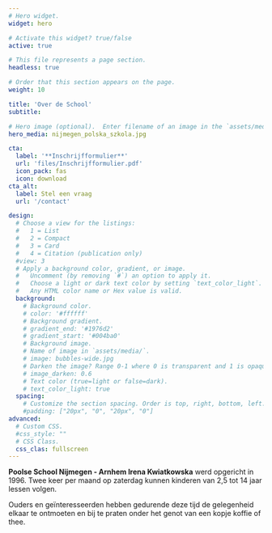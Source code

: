 ```yaml
---
# Hero widget.
widget: hero

# Activate this widget? true/false
active: true

# This file represents a page section.
headless: true

# Order that this section appears on the page.
weight: 10

title: 'Over de School'
subtitle:

# Hero image (optional).  Enter filename of an image in the `assets/media/` folder.
hero_media: nijmegen_polska_szkola.jpg

cta:
  label: '**Inschrijfformulier**'
  url: 'files/Inschrijfformulier.pdf'
  icon_pack: fas
  icon: download
cta_alt:
  label: Stel een vraag
  url: '/contact'

design:
  # Choose a view for the listings:
  #   1 = List
  #   2 = Compact
  #   3 = Card
  #   4 = Citation (publication only)
  #view: 3
  # Apply a background color, gradient, or image.
  #   Uncomment (by removing `#`) an option to apply it.
  #   Choose a light or dark text color by setting `text_color_light`.
  #   Any HTML color name or Hex value is valid.
  background:
    # Background color.
    # color: '#ffffff'
    # Background gradient.
    # gradient_end: '#1976d2'
    # gradient_start: '#004ba0'
    # Background image.
    # Name of image in `assets/media/`.
    # image: bubbles-wide.jpg
    # Darken the image? Range 0-1 where 0 is transparent and 1 is opaque.
    # image_darken: 0.6 
    # Text color (true=light or false=dark).
    # text_color_light: true
  spacing:
    # Customize the section spacing. Order is top, right, bottom, left.
    #padding: ["20px", "0", "20px", "0"]
advanced:
  # Custom CSS.
  #css_style: ""
  # CSS Class.
  css_clas: fullscreen
---
```


**Poolse School Nijmegen - Arnhem Irena Kwiatkowska** werd opgericht in 1996. Twee keer per maand op zaterdag kunnen kinderen van 2,5 tot 14 jaar lessen volgen.

Ouders en geïnteresseerden hebben gedurende deze tijd de gelegenheid elkaar te ontmoeten en bij te praten onder het genot van een kopje koffie of thee.

<!--
Poolse School Nijmegen - Arnhem Irena Kwiatkowska werd opgericht in 1996. Twee keer per maand, op zaterdag van 10.45 uur tot 13.30 uur, kunnen kinderen van 2,5-14 jaar deelnemen aan lessen in vier leeftijdsgroepen. Ouders en geïnteresseerden hebben gedurende deze tijd de gelegenheid elkaar te ontmoeten en bij te praten onder het genot van een kopje koffie of thee.

Wij nodigen ouders en kinderen het hele schooljaar (van september tot juni) uit om ons te leren kennen tijdens gratis proeflessen. Neem dan telefonisch of per e-mail contact met ons op.

Vind ons en vind ons leuk op Facebook!

Ons doel is om onze kinderen in contact te brengen met de Poolse taal, cultuur en gewoonten, en om contact mogelijk te maken met leeftijdsgenoten die zich in een vergelijkbare situatie bevinden, door hen te laten zien dat het spreken van de Poolse taal een voorrecht en plezier is, geen vervelende plicht!

Onze lessen zijn gevuld met plezier en liedjes, maar kinderen leren ook Poolse gedichten, lezen Poolse sprookjes, verdrinken Marzanna in de lente ... dat is alles wat we ons herinneren als de charme van onze jeugd ...
-->
